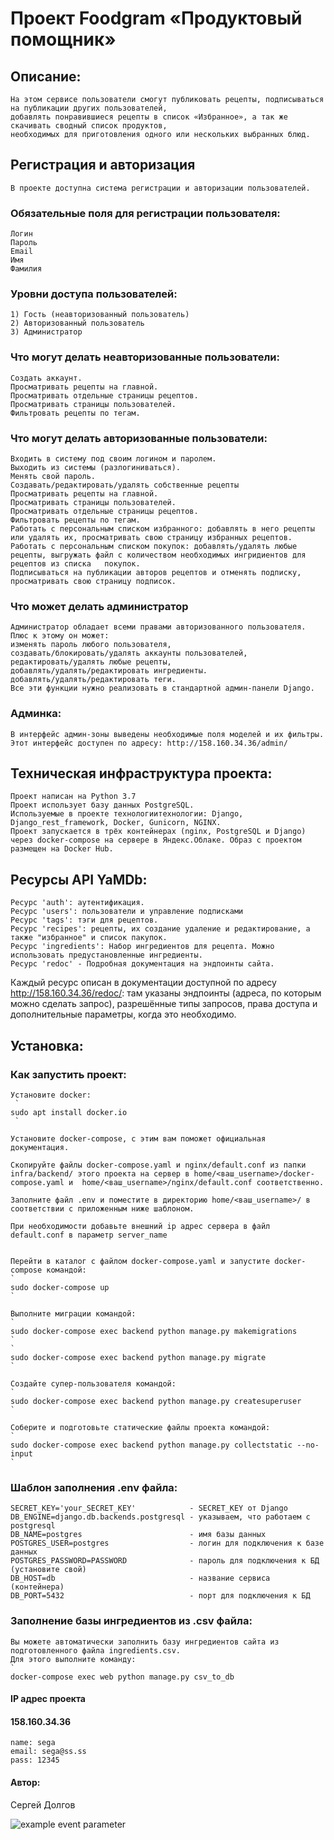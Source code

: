 # Проект Foodgram «Продуктовый помощник»

## Описание:
    На этом сервисе пользователи смогут публиковать рецепты, подписываться на публикации других пользователей,
    добавлять понравившиеся рецепты в список «Избранное», а так же скачивать сводный список продуктов,
    необходимых для приготовления одного или нескольких выбранных блюд.
 
## Регистрация и авторизация
    В проекте доступна система регистрации и авторизации пользователей.
 
### Обязательные поля для регистрации пользователя:
    Логин
    Пароль
    Email
    Имя
    Фамилия

### Уровни доступа пользователей:
    1) Гость (неавторизованный пользователь)
    2) Авторизованный пользователь
    3) Администратор

### Что могут делать неавторизованные пользователи:
    Создать аккаунт.
    Просматривать рецепты на главной.
    Просматривать отдельные страницы рецептов.
    Просматривать страницы пользователей.
    Фильтровать рецепты по тегам.

### Что могут делать авторизованные пользователи:
    Входить в систему под своим логином и паролем.
    Выходить из системы (разлогиниваться).
    Менять свой пароль.
    Создавать/редактировать/удалять собственные рецепты
    Просматривать рецепты на главной.
    Просматривать страницы пользователей.
    Просматривать отдельные страницы рецептов.
    Фильтровать рецепты по тегам.
    Работать с персональным списком избранного: добавлять в него рецепты или удалять их, просматривать свою страницу избранных рецептов.
    Работать с персональным списком покупок: добавлять/удалять любые рецепты, выгружать файл с количеством необходимых ингридиентов для рецептов из списка   покупок.
    Подписываться на публикации авторов рецептов и отменять подписку, просматривать свою страницу подписок.
    
### Что может делать администратор
    Администратор обладает всеми правами авторизованного пользователя. 
    Плюс к этому он может:
    изменять пароль любого пользователя,
    создавать/блокировать/удалять аккаунты пользователей,
    редактировать/удалять любые рецепты,
    добавлять/удалять/редактировать ингредиенты.
    добавлять/удалять/редактировать теги.
    Все эти функции нужно реализовать в стандартной админ-панели Django.

### Админка:
    В интерфейс админ-зоны выведены необходимые поля моделей и их фильтры.
    Этот интерфейс доступен по адресу: http://158.160.34.36/admin/

 ## Техническая инфраструктура проекта:
    Проект написан на Python 3.7
    Проект использует базу данных PostgreSQL.
    Используемые в проекте технологиитехнологии: Django, Django_rest_framework, Docker, Gunicorn, NGINX.
    Проект запускается в трёх контейнерах (nginx, PostgreSQL и Django) через docker-compose на сервере в Яндекс.Облаке. Образ с проектом размещен на Docker Hub.

## Ресурсы API YaMDb:

    Ресурс 'auth': аутентификация.
    Ресурс 'users': пользователи и управление подписками
    Ресурс 'tags': тэги для рецептов.
    Ресурс 'recipes': рецепты, их создание удаление и редактирование, а также "избранное" и список пакупок.
    Ресурс 'ingredients': Набор ингредиентов для рецепта. Можно использовать предустановленные ингредиенты.
    Ресурс 'redoc' - Подробная документация на эндпоинты сайта.

Каждый ресурс описан в документации доступной по адресу http://158.160.34.36/redoc/: там указаны эндпоинты (адреса, по которым можно сделать запрос), разрешённые типы запросов, права доступа и дополнительные параметры, когда это необходимо.

## Установка:

### Как запустить проект:

    Установите docker:
     `
    sudo apt install docker.io
     `
     
    Установите docker-compose, с этим вам поможет официальная документация.
    
    Скопируйте файлы docker-compose.yaml и nginx/default.conf из папки infra/backend/ этого проекта на сервер в home/<ваш_username>/docker-compose.yaml и  home/<ваш_username>/nginx/default.conf соответственно.
    
    Заполните файл .env и поместите в директорию home/<ваш_username>/ в соответствии с приложенным ниже шаблоном.
    
    При необходимости добавьте внешний ip адрес сервера в файл default.conf в параметр server_name 


    Перейти в каталог с файлом docker-compose.yaml и запустите docker-compose командой:
    `
    sudo docker-compose up
    `
    
    Выполните миграции командой:
    `
    sudo docker-compose exec backend python manage.py makemigrations
    `
    `
    sudo docker-compose exec backend python manage.py migrate
    `
    
    Создайте супер-пользователя командой:
    `
    sudo docker-compose exec backend python manage.py createsuperuser
    `
    
    Соберите и подготовьте статические файлы проекта командой:
    `
    sudo docker-compose exec backend python manage.py collectstatic --no-input
    `

### Шаблон заполнения .env файла:

    SECRET_KEY='your_SECRET_KEY'            - SECRET_KEY от Django
    DB_ENGINE=django.db.backends.postgresql - указываем, что работаем с postgresql
    DB_NAME=postgres                        - имя базы данных
    POSTGRES_USER=postgres                  - логин для подключения к базе данных
    POSTGRES_PASSWORD=PASSWORD              - пароль для подключения к БД (установите свой)
    DB_HOST=db                              - название сервиса (контейнера)
    DB_PORT=5432                            - порт для подключения к БД


### Заполнение базы ингредиентов из .csv файла:

    Вы можете автоматически заполнить базу ингредиентов сайта из подготовленного файла ingredients.csv. 
    Для этого выполните команду:
    `
    docker-compose exec web python manage.py csv_to_db


#### IP адрес проекта
#### 158.160.34.36
   `
   name: sega                                                                                 
   `
   `
   email: sega@ss.ss                                                                          
   `
   `
   pass: 12345                                                                                  
   `
   
#### Автор:

Сергей Долгов

![example event parameter](https://github.com/seggg999/foodgram-project-react/actions/workflows/foodgram_workflow.yml/badge.svg?event=push)
